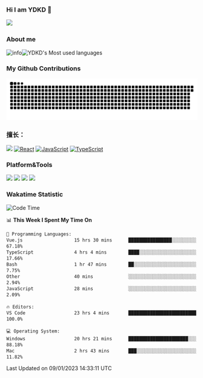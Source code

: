 ### Hi I am YDKD 👋

![](https://visitor-badge.glitch.me/badge?page_id=YDKD.readme)

### About me
![info](https://github-readme-stats.vercel.app/api?username=YDKD&show_icons=true&theme=cobalt)![YDKD's Most used languages](https://github-readme-stats.vercel.app/api/top-langs/?username=YDKD&layout=compact&hide_border=true&langs_count=8)

### My Github Contributions
![](https://raw.githubusercontent.com/YDKD/YDKD/main/assets/github-contribution-grid-snake.svg)

### 擅长：<br />
[![](https://img.shields.io/badge/-Vue.js-007396?style=flat-square&logo=Vue.js&logoColor=#4FC08D)](https://vuejs.org/guide/introduction.html)
[![React](https://img.shields.io/badge/-React.js-007396?style=flat-square&logo=React&logoColor=61DAFB)](https://reactjs.org/)
[![JavaScript](https://img.shields.io/badge/-JavaScript-f7e018?style=flat-square&logo=javascript&logoColor=white)]()
[![TypeScript](https://img.shields.io/badge/-TypeScript-007396?style=flat-square&logo=TypeScript&logoColor=ffffff)](https://www.typescriptlang.org/docs/handbook/typescript-from-scratch.html)



### Platform&Tools <br/>

[![]( https://img.shields.io/badge/Ventura%2013.0-292e33?style=flat-square&logo=apple&logoColor=ffffff )]() 
[![](https://img.shields.io/badge/Windows-10-2376bc?style=flat-square&logo=windows&logoColor=ffffff)]() 
[![]( https://img.shields.io/badge/IDE-Visual%20Studio%20Code-blue?style=flat-square&logo=visual-studio-code&logoColor=ffffff )]() 
[![]( https://img.shields.io/badge/iPhone-12-999999?style=flat-square&logo=apple&logoColor=ffffff)]() <br />

### Wakatime Statistic
<!--START_SECTION:waka-->
![Code Time](http://img.shields.io/badge/Code%20Time-1%2C413%20hrs%202%20mins-blue)

📊 **This Week I Spent My Time On** 

```text
💬 Programming Languages: 
Vue.js                   15 hrs 30 mins      ████████████████░░░░░░░░░   67.18% 
TypeScript               4 hrs 4 mins        ████░░░░░░░░░░░░░░░░░░░░░   17.66% 
Bash                     1 hr 47 mins        ██░░░░░░░░░░░░░░░░░░░░░░░   7.75% 
Other                    40 mins             ░░░░░░░░░░░░░░░░░░░░░░░░░   2.94% 
JavaScript               28 mins             ░░░░░░░░░░░░░░░░░░░░░░░░░   2.09%

🔥 Editors: 
VS Code                  23 hrs 4 mins       █████████████████████████   100.0%

💻 Operating System: 
Windows                  20 hrs 21 mins      ██████████████████████░░░   88.18% 
Mac                      2 hrs 43 mins       ███░░░░░░░░░░░░░░░░░░░░░░   11.82%

```


 Last Updated on 09/01/2023 14:33:11 UTC
<!--END_SECTION:waka-->

<!--
**YDKD/YDKD** is a ✨ _special_ ✨ repository because its `README.md` (this file) appears on your GitHub profile.

Here are some ideas to get you started:

- 🔭 I’m currently working on ...
- 🌱 I’m currently learning ...
- 👯 I’m looking to collaborate on ...
- 🤔 I’m looking for help with ...
- 💬 Ask me about ...
- 📫 How to reach me: ...
- 😄 Pronouns: ...
- ⚡ Fun fact: ...
-->
